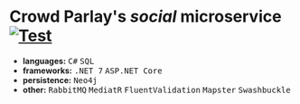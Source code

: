 # Crowd Parlay's *social* microservice [![Test](https://github.com/crowdparlay/social/actions/workflows/test.yml/badge.svg)](https://github.com/crowdparlay/social/actions/workflows/test.yml)
- **languages:** <kbd>C#</kbd> <kbd>SQL</kbd>
- **frameworks:** <kbd>.NET 7</kbd> <kbd>ASP.NET Core</kbd>
- **persistence:** <kbd>Neo4j</kbd>
- **other:** <kbd>RabbitMQ</kbd> <kbd>MediatR</kbd> <kbd>FluentValidation</kbd> <kbd>Mapster</kbd> <kbd>Swashbuckle</kbd></kbd>
